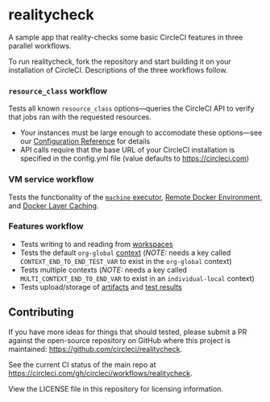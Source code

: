 # realitycheck
A sample app that reality-checks some basic CircleCI features in three parallel workflows.

To run realitycheck, fork the repository and start building it on your installation of CircleCI. Descriptions of the three workflows follow.


### `resource_class` workflow

Tests all known `resource_class` options—queries the CircleCI API to verify that jobs ran with the requested resources.

- Your instances must be large enough to accomodate these options—see our [Configuration Reference](https://circleci.com/docs/2.0/configuration-reference/#resource_class) for details
- API calls require that the base URL of your CircleCI installation is specified in the config.yml file (value defaults to https://circleci.com)


### VM service workflow

Tests the functionality  of the [`machine` executor](https://circleci.com/docs/2.0/executor-types/#using-machine), [Remote Docker Environment](https://circleci.com/docs/2.0/building-docker-images), and [Docker Layer Caching](https://circleci.com/docs/2.0/docker-layer-caching).


### Features workflow
- Tests writing to and reading from [workspaces](https://circleci.com/docs/2.0/workflows/#using-workspaces-to-share-data-among-jobs)
- Tests the default `org-global` [context](https://circleci.com/docs/2.0/contexts) (*NOTE:* needs a key called `CONTEXT_END_TO_END_TEST_VAR` to exist in the `org-global` context)
- Tests multiple contexts (*NOTE:* needs a key called `MULTI_CONTEXT_END_TO_END_VAR` to exist in an `individual-local` context)
- Tests upload/storage of [artifacts](https://circleci.com/docs/2.0/artifacts) and [test results](https://circleci.com/docs/2.0/collect-test-data)


## Contributing

If you have more ideas for things that should tested, please submit a PR against the open-source repository on GitHub where this project is maintained: <https://github.com/circleci/realitycheck>.

See the current CI status of the main repo at <https://circleci.com/gh/circleci/workflows/realitycheck>.

View the LICENSE file in this repository for licensing information.

